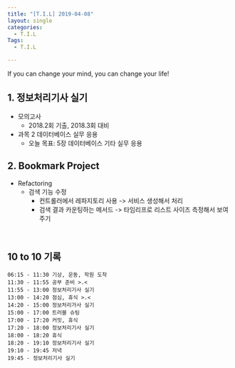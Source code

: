 ```yaml
---
title: "[T.I.L] 2019-04-08"
layout: single
categories:
  - T.I.L
Tags:
  - T.I.L

---
```

If you can change your mind, you can change your life!    

   
## 1. 정보처리기사 실기  
* 모의고사  
  * 2018.2회 기출, 2018.3회 대비
* 과목 2 데이터베이스 실무 응용   
  * 오늘 목표: 5장 데이터베이스 기타 실무 응용    

## 2. Bookmark Project  
* Refactoring  
  * 검색 기능 수정  
    * 컨트롤러에서 레파지토리 사용 -> 서비스 생성해서 처리  
    * 검색 결과 카운팅하는 메서드 -> 타임리프로 리스트 사이즈 측정해서 보여주기  

<br>

## 10 to 10 기록
```
06:15 - 11:30 기상, 운동, 학원 도착  
11:30 - 11:55 공부 준비 >.<  
11:55 - 13:00 정보처리기사 실기   
13:00 - 14:20 점심, 휴식 >.<      
14:20 - 15:00 정보처리가사 실기  
15:00 - 17:00 트러블 슈팅  
17:00 - 17:20 커밋, 휴식  
17:20 - 18:00 정보처리기사 실기  
18:00 - 18:20 휴식  
18:20 - 19:10 정보처리기사 실기    
19:10 - 19:45 저녁  
19:45 - 정보처리기사 실기   
```

 


